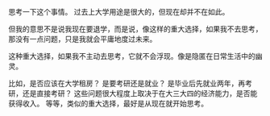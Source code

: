 思考一下这个事情。
过去上大学用途是很大的，但现在却并不在如此。

但我的意思不是说我现在要退学，而是说，像这样的重大选择，如果我不去思考，那没有一点问题，只是我就会平庸地度过未来。

这种重大选择，如果我不主动去思考，它就不会浮现。像是隐匿在日常生活中的幽灵。

比如，是否应该在大学租房？
是要考研还是就业？
是毕业后先就业两年，再考研，还是直接考研？
这些问题很大程度上取决于在大三大四的经济能力，是否能获得收入。
等等，类似的重大选择，最好是从现在就开始思考。